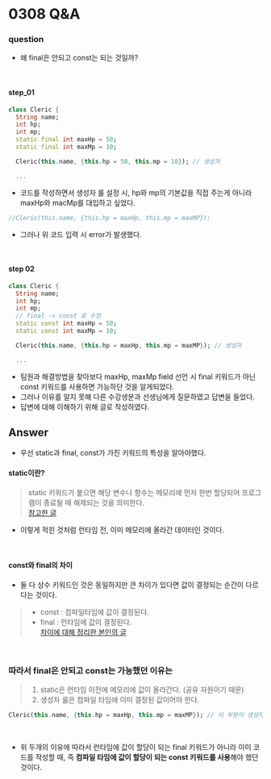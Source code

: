 0308 Q&A
=============
### question  
- 왜 final은 안되고 const는 되는 것일까?
<br/>

#### step_01
```dart  
class Cleric {
  String name;
  int hp;
  int mp;  
  static final int maxHp = 50;
  static final int maxMp = 10;

  Cleric(this.name, {this.hp = 50, this.mp = 10}); // 생성자

  ...
  ```
- 코드를 작성하면서 생성자 룰 설정 시, hp와 mp의 기본값을 직접 주는게 아니라 maxHp와 macMp를 대입하고 싶었다.
  <br/>
   
```dart  
//Cleric(this.name, {this.hp = maxHp, this.mp = maxMP});
```
- 그러나 위 코드 입력 시 error가 발생했다.  
<br/>

#### step 02
```dart  
class Cleric {
  String name;
  int hp;
  int mp;
  // final -> const 로 수정
  static const int maxHp = 50;
  static const int maxMp = 10;

  Cleric(this.name, {this.hp = maxHp, this.mp = maxMP}); // 생성자

  ...
  ```
- 팀원과 해결방법을 찾아보다 maxHp, maxMp field 선언 시 final 키워드가 아닌 const 키워드를 사용하면 가능하단 것을 알게되었다.
- 그러나 이유를 알지 못해 다른 수강생분과 선생님에게 질문하였고 답변을 들었다.
- 답변에 대해 이해하기 위해 글로 작성하였다.
  <br/>

## Answer  
- 우선 static과 final, const가 가진 키워드의 특성을 알아야했다. 
#### static이란?
> static 키워드가 붙으면 해당 변수나 함수는 메모리에 먼저 한번 할당되어 프로그램이 종료될 때 해제되는 것을 의미한다.   
> [참고한 글](https://jutole.tistory.com/86)   
- 이렇게 적힌 것처럼 런타임 전, 이미 메모리에 올라간 데이터인 것이다.
<br/>

#### const와 final의 차이   
- 둘 다 상수 키워드인 것은 동일하지만 큰 차이가 있다면 값이 결정되는 순간이 다르다는 것이다.
> - const : 컴파일타임에 값이 결정된다.
> - final : 런타임에 값이 결정된다.   
> [차이에 대해 정리한 본인의 글](https://github.com/yujiyeong/TIL/blob/main/dart/02%20%EB%AC%B8%EB%B2%95/05%20const%20%EC%99%80%20final.md)
<br/>

### 따라서 final은 안되고 const는 가능했던 이유는  
> 1) static은 런타임 이전에 메모리에 값이 올라간다. (공유 자원이기 때문)  
> 2) 생성자 룰은 컴파일 타임에 이미 결정된 값이어야 한다.
```dart  
Cleric(this.name, {this.hp = maxHp, this.mp = maxMP}); // 이 부분이 생성자 룰이다.
```
<br/>

- 위 두개의 이유에 따라서 런타임에 값이 할당이 되는 final 키워드가 아니라 이미 코드를 작성할 때, 즉 **컴파일 타임에 값이 할당이 되는 const 키워드를 사용**해야 했던 것이다.
<br/>
